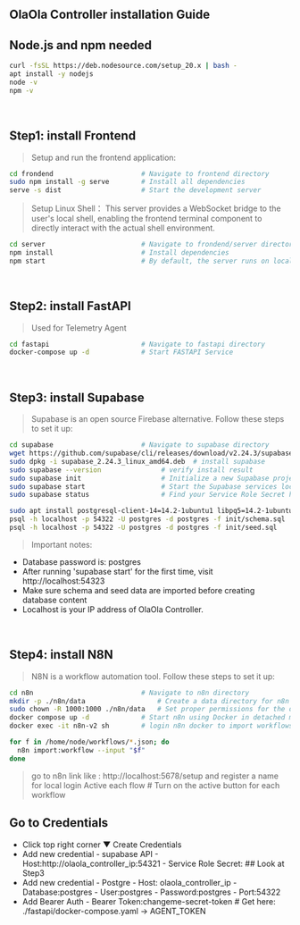 ## OlaOla Controller installation Guide

## Node.js and npm needed
```bash
curl -fsSL https://deb.nodesource.com/setup_20.x | bash -
apt install -y nodejs
node -v  
npm -v
```
<br>

## Step1: install Frontend 
> Setup and run the frontend application:

```bash
cd frondend                      # Navigate to frontend directory
sudo npm install -g serve        # Install all dependencies
serve -s dist                    # Start the development server
```

> Setup Linux Shell： This server provides a WebSocket bridge to the user's local shell, enabling the frontend terminal component to directly interact with the actual shell environment.

```bash
cd server                        # Navigate to frondend/server directory
npm install                      # Install dependencies
npm start                        # By default, the server runs on localhost:3001. The frontend terminal will automatically connect via WebSocket.
```
<br>

## Step2: install FastAPI 
>Used for Telemetry Agent

```bash
cd fastapi                       # Navigate to fastapi directory
docker-compose up -d             # Start FASTAPI Service
```
<br>

## Step3: install Supabase 
> Supabase is an open source Firebase alternative. Follow these steps to set it up:

```bash
cd supabase                      # Navigate to supabase directory
wget https://github.com/supabase/cli/releases/download/v2.24.3/supabase_2.24.3_linux_amd64.deb   # download .deb 
sudo dpkg -i supabase_2.24.3_linux_amd64.deb  # install supabase
sudo supabase --version               # verify install result
sudo supabase init                    # Initialize a new Supabase project
sudo supabase start                   # Start the Supabase services locally
sudo supabase status                  # Find your Service Role Secret here

sudo apt install postgresql-client-14=14.2-1ubuntu1 libpq5=14.2-1ubuntu1   # Install psql client pls check available version 1st 'apt list -a postgresql-client-14'
psql -h localhost -p 54322 -U postgres -d postgres -f init/schema.sql   # Import database schema
psql -h localhost -p 54322 -U postgres -d postgres -f init/seed.sql     # Import initial data
```

> Important notes:
- Database password is: postgres
- After running 'supabase start' for the first time, visit http://localhost:54323 
- Make sure schema and seed data are imported before creating database content
- Localhost is your IP address of OlaOla Controller.
<br>

## Step4: install N8N
> N8N is a workflow automation tool. Follow these steps to set it up:

```bash
cd n8n                           # Navigate to n8n directory
mkdir -p ./n8n/data                  # Create a data directory for n8n
sudo chown -R 1000:1000 ./n8n/data   # Set proper permissions for the data directory
docker compose up -d             # Start n8n using Docker in detached mode
docker exec -it n8n-v2 sh        # login n8n docker to import workflows
```

```bash
for f in /home/node/workflows/*.json; do
  n8n import:workflow --input "$f"
done
```

> go to n8n link like : http://localhost:5678/setup and register a name for local login
> Active each flow   # Turn on the active button for each workflow

## Go to Credentials 
- Click top right corner ▼ Create Credentials 
- Add new credential - supabase API 
        - Host:http://olaola_controller_ip:54321 
        - Service Role Secret: ## Look at Step3
- Add new credential - Postgre
        - Host: olaola_controller_ip
        - Database:postgres
        - User:postgres
        - Password:postgres
        - Port:54322
- Add Bearer Auth
        - Bearer Token:changeme-secret-token          # Get here: ./fastapi/docker-compose.yaml -> AGENT_TOKEN
